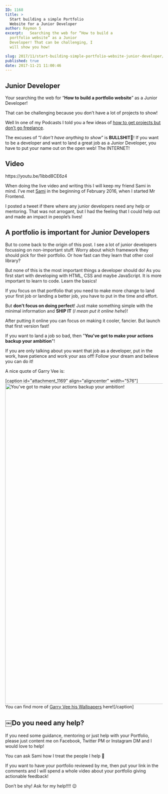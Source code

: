 ```yaml
---
ID: 1168
title: >
  Start building a simple Portfolio
  Website for a Junior Developer
author: Raymon S
excerpt:   Searching the web for “How to build a
  portfolio website” as a Junior
  Developer! That can be challenging, I
  will show you how!

slug: 2017/11/start-building-simple-portfolio-website-junior-developer/
published: true
date: 2017-11-21 11:00:46
---
```

<h2>Junior Developer</h2>
Your searching the web for “<strong>How to build a portfolio website</strong>” as a Junior Developer!

That can be challenging because you don’t have a lot of projects to show!

Well In one of my Podcasts I told you a few ideas of <a href="https://blog.mrfrontend.org/2017/11/5-tips-landing-first-junior-web-development-job/" target="_blank" rel="noopener">how to get projects but don’t go freelance</a>.

The excuses of “<em>I don’t have anything to show</em>” is <strong>BULLSHIT&#x1f4e2;</strong>! If you want to be a developer and want to land a great job as a Junior Developer, you have to put your name out on the open web! The INTERNET!
<h2>Video</h2>
https://youtu.be/1ibbd8CE6z4

When doing the live video and writing this I will keep my friend Sami in mind. I’ve met <a href="https://twitter.com/SamiADelgado" target="_blank" rel="noopener">Sami</a> in the beginning of February 2016, when I started Mr Frontend.

I posted a tweet if there where any junior developers need any help or mentoring. That was not arrogant, but I had the feeling that I could help out and made an impact in people’s lives!
<h2>A portfolio is important for Junior Developers</h2>
But to come back to the origin of this post. I see a lot of junior developers focussing on non-important stuff. Worry about which framework they should pick for their portfolio. Or how fast can they learn that other cool library?

But none of this is the most important things a developer should do! As you first start with developing with HTML, CSS and maybe JavaScript. It is more important to learn to code. Learn the basics!

If you focus on that portfolio that you need to make more change to land your first job or landing a better job, you have to put in the time and effort.

But <strong>don’t focus on doing perfect</strong>! Just make something simple with the minimal information and <strong>SHIP IT</strong> (<em>I mean put it online hehe</em>)!

After putting it online you can focus on making it cooler, fancier. But launch that first version fast!

If you want to land a job so bad, then "<strong>You've got to make your actions backup your ambition</strong>"!

If you are only talking about you want that job as a developer, put in the work, have patience and work your ass off! Follow your dream and believe you can do it!

A nice quote of Garry Vee is:

[caption id="attachment_1169" align="aligncenter" width="576"]<a href="https://medium.com/@garyvee/garyvee-wallpapers-9ce60c3674de"><img class="wp-image-1169 size-large" src="https://blog.mrfrontend.org/wp-content/uploads/2017/11/garry-vee-youve-got-to-make-your-actions-backup-your-ambition-576x1024.png" alt="You've got to make your actions backup your ambition!" width="576" height="1024" /></a> You can find more of <a href="https://medium.com/@garyvee/garyvee-wallpapers-9ce60c3674de" target="_blank" rel="noopener">Garry Vee his Wallpapers</a> here![/caption]
<h2>￼Do you need any help?</h2>
If you need some guidance, mentoring or just help with your Portfolio, please just content me on Facebook, Twitter PM or Instagram DM and I would love to help!

You can ask Sami how I treat the people I help &#x1f64f;

If you want to have your portfolio reviewed by me, then put your link in the comments and I will spend a whole video about your portfolio giving actionable feedback!

Don’t be shy! Ask for my help!!!! &#x1f609;